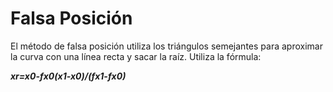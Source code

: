 

# Falsa Posición
 
El método de falsa posición utiliza los triángulos semejantes para aproximar la curva con una línea recta y sacar la raíz. Utiliza la fórmula:

***xr=x0-fx0(x1-x0)/(fx1-fx0)***


<!--stackedit_data:
eyJoaXN0b3J5IjpbNDU2Njk4MjkxLDUxMjg2NTEwOSwtMTY3Mz
k1OTkyNF19
-->